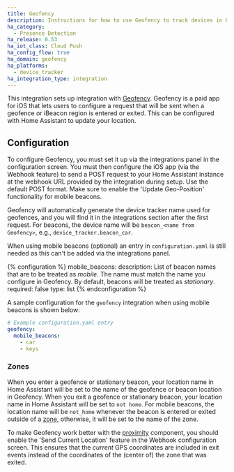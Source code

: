 ```yaml
---
title: Geofency
description: Instructions for how to use Geofency to track devices in Home Assistant.
ha_category:
  - Presence Detection
ha_release: 0.53
ha_iot_class: Cloud Push
ha_config_flow: true
ha_domain: geofency
ha_platforms:
  - device_tracker
ha_integration_type: integration
---
```


This integration sets up integration with [Geofency](https://www.geofency.com/). Geofency is a paid app for iOS that lets users to configure a request that will be sent when a geofence or iBeacon region is entered or exited. This can be configured with Home Assistant to update your location.

## Configuration

To configure Geofency, you must set it up via the integrations panel in the configuration screen. You must then configure the iOS app (via the Webhook feature) to send a POST request to your Home Assistant instance at the webhook URL provided by the integration during setup. Use the default POST format. Make sure to enable the 'Update Geo-Position' functionality for mobile beacons.

Geofency will automatically generate the device tracker name used for geofences, and you will find it in the integrations section after the first request. For beacons, the device name will be `beacon_<name from Geofency>`, e.g., `device_tracker.beacon_car`.

When using mobile beacons (optional) an entry in `configuration.yaml` is still needed as this can't be added via the integrations panel.

{% configuration %}
mobile_beacons:
  description: List of beacon names that are to be treated as *mobile*. The name must match the name you configure in Geofency. By default, beacons will be treated as *stationary*.
  required: false
  type: list
{% endconfiguration %}

A sample configuration for the `geofency` integration when using mobile beacons is shown below:

```yaml
# Example configuration.yaml entry
geofency:
  mobile_beacons:
    - car
    - keys
```

### Zones

When you enter a geofence or stationary beacon, your location name in Home Assistant will be set to the name of the geofence or beacon location in Geofency. When you exit a geofence or stationary beacon, your location name in Home Assistant will be set to `not home`. For mobile beacons, the location name will be `not_home` whenever the beacon is entered or exited outside of a [zone](/integrations/zone/), otherwise, it will be set to the name of the zone.

To make Geofency work better with the [proximity](/integrations/proximity/) component, you should enable the 'Send Current Location' feature in the Webhook configuration screen. This ensures that the _current_ GPS coordinates are included in exit events instead of the coordinates of the (center of) the zone that was exited.
